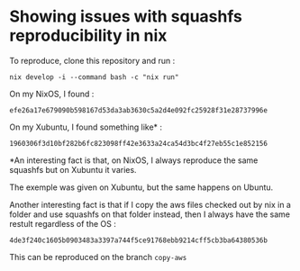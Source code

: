 # Showing issues with squashfs reproducibility in nix

To reproduce, clone this repository and run :
```
nix develop -i --command bash -c "nix run"
```

On my NixOS, I found :
```
efe26a17e679090b598167d53da3ab3630c5a2d4e092fc25928f31e28737996e
```

On my Xubuntu, I found something like* :
```
1960306f3d10bf282b6fc823098ff42e3633a24ca54d3bc4f27eb55c1e852156
```

*An interesting fact is that, on NixOS, I always reproduce the same squashfs
but on Xubuntu it varies.

The exemple was given on Xubuntu, but the same happens on Ubuntu.

Another interesting fact is that if I copy the aws files checked out by nix in a folder and use squashfs on that folder instead, then I always have the same restult regardless of the OS :
```
4de3f240c1605b0903483a3397a744f5ce91768ebb9214cff5cb3ba64380536b
```

This can be reproduced on the branch `copy-aws`
